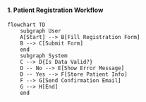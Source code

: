 #### 1. Patient Registration Workflow
```mermaid
flowchart TD
    subgraph User
    A[Start] --> B[Fill Registration Form]
    B --> C[Submit Form]
    end
    subgraph System
    C --> D{Is Data Valid?}
    D -- No --> E[Show Error Message]
    D -- Yes --> F[Store Patient Info]
    F --> G[Send Confirmation Email]
    G --> H[End]
    end
```
